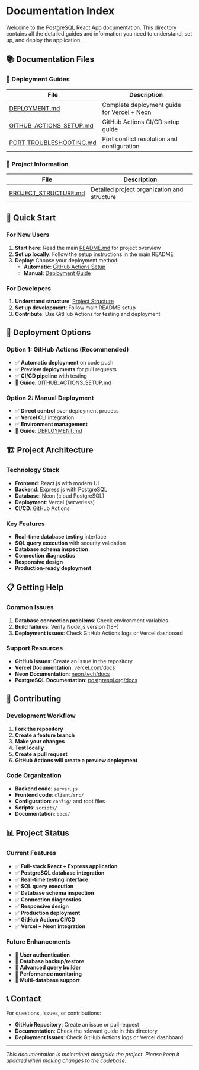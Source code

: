 # Documentation Index

Welcome to the PostgreSQL React App documentation. This directory contains all the detailed guides and information you need to understand, set up, and deploy the application.

## 📚 Documentation Files

### 🚀 Deployment Guides

| File | Description |
|------|-------------|
| [DEPLOYMENT.md](DEPLOYMENT.md) | Complete deployment guide for Vercel + Neon |
| [GITHUB_ACTIONS_SETUP.md](GITHUB_ACTIONS_SETUP.md) | GitHub Actions CI/CD setup guide |
| [PORT_TROUBLESHOOTING.md](PORT_TROUBLESHOOTING.md) | Port conflict resolution and configuration |

### 📁 Project Information

| File | Description |
|------|-------------|
| [PROJECT_STRUCTURE.md](PROJECT_STRUCTURE.md) | Detailed project organization and structure |

## 🎯 Quick Start

### For New Users
1. **Start here**: Read the main [README.md](../README.md) for project overview
2. **Set up locally**: Follow the setup instructions in the main README
3. **Deploy**: Choose your deployment method:
   - **Automatic**: [GitHub Actions Setup](GITHUB_ACTIONS_SETUP.md)
   - **Manual**: [Deployment Guide](DEPLOYMENT.md)

### For Developers
1. **Understand structure**: [Project Structure](PROJECT_STRUCTURE.md)
2. **Set up development**: Follow main README setup
3. **Contribute**: Use GitHub Actions for testing and deployment

## 🔧 Deployment Options

### Option 1: GitHub Actions (Recommended)
- ✅ **Automatic deployment** on code push
- ✅ **Preview deployments** for pull requests
- ✅ **CI/CD pipeline** with testing
- 📖 **Guide**: [GITHUB_ACTIONS_SETUP.md](GITHUB_ACTIONS_SETUP.md)

### Option 2: Manual Deployment
- ✅ **Direct control** over deployment process
- ✅ **Vercel CLI** integration
- ✅ **Environment management**
- 📖 **Guide**: [DEPLOYMENT.md](DEPLOYMENT.md)

## 🏗️ Project Architecture

### Technology Stack
- **Frontend**: React.js with modern UI
- **Backend**: Express.js with PostgreSQL
- **Database**: Neon (cloud PostgreSQL)
- **Deployment**: Vercel (serverless)
- **CI/CD**: GitHub Actions

### Key Features
- **Real-time database testing** interface
- **SQL query execution** with security validation
- **Database schema inspection**
- **Connection diagnostics**
- **Responsive design**
- **Production-ready deployment**

## 📋 Getting Help

### Common Issues
1. **Database connection problems**: Check environment variables
2. **Build failures**: Verify Node.js version (18+)
3. **Deployment issues**: Check GitHub Actions logs or Vercel dashboard

### Support Resources
- **GitHub Issues**: Create an issue in the repository
- **Vercel Documentation**: [vercel.com/docs](https://vercel.com/docs)
- **Neon Documentation**: [neon.tech/docs](https://neon.tech/docs)
- **PostgreSQL Documentation**: [postgresql.org/docs](https://postgresql.org/docs)

## 🔄 Contributing

### Development Workflow
1. **Fork the repository**
2. **Create a feature branch**
3. **Make your changes**
4. **Test locally**
5. **Create a pull request**
6. **GitHub Actions will create a preview deployment**

### Code Organization
- **Backend code**: `server.js`
- **Frontend code**: `client/src/`
- **Configuration**: `config/` and root files
- **Scripts**: `scripts/`
- **Documentation**: `docs/`

## 📊 Project Status

### Current Features
- ✅ **Full-stack React + Express application**
- ✅ **PostgreSQL database integration**
- ✅ **Real-time testing interface**
- ✅ **SQL query execution**
- ✅ **Database schema inspection**
- ✅ **Connection diagnostics**
- ✅ **Responsive design**
- ✅ **Production deployment**
- ✅ **GitHub Actions CI/CD**
- ✅ **Vercel + Neon integration**

### Future Enhancements
- 🔄 **User authentication**
- 🔄 **Database backup/restore**
- 🔄 **Advanced query builder**
- 🔄 **Performance monitoring**
- 🔄 **Multi-database support**

## 📞 Contact

For questions, issues, or contributions:
- **GitHub Repository**: Create an issue or pull request
- **Documentation**: Check the relevant guide in this directory
- **Deployment Issues**: Check GitHub Actions logs or Vercel dashboard

---

*This documentation is maintained alongside the project. Please keep it updated when making changes to the codebase.*
